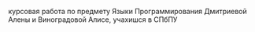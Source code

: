 курсовая работа по предмету Языки Программирования Дмитриевой Алены и Виноградовой Алисе, учахишся в СПбПУ
